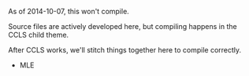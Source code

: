 As of 2014-10-07, this won't compile. 

Source files are actively developed here, but compiling happens in the CCLS child theme.

After CCLS works, we'll stitch things together here to compile correctly.

- MLE

